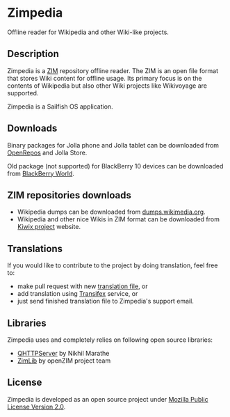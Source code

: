 # Zimpedia

Offline reader for Wikipedia and other Wiki-like projects.

## Description
Zimpedia is a [ZIM](https://en.wikipedia.org/wiki/ZIM_%28file_format%29) repository offline reader.
The ZIM is an open file format that stores Wiki content for offline usage.
Its primary focus is on the contents of Wikipedia but also other Wiki projects
like Wikivoyage are supported.

Zimpedia is a Sailfish OS application.

## Downloads
Binary packages for Jolla phone and Jolla tablet can be downloaded
from [OpenRepos](https://openrepos.net/content/mkiol/zimpedia) and Jolla Store.

Old package (not supported) for BlackBerry 10 devices can be downloaded
from [BlackBerry World](https://appworld.blackberry.com/webstore/content/59988411).

## ZIM repositories downloads
* Wikipedia dumps can be downloaded from
[dumps.wikimedia.org](https://dumps.wikimedia.org/other/kiwix/zim/wikipedia/).
* Wikipedia and other nice Wikis in ZIM format can be downloaded
from [Kiwix project](http://www.kiwix.org/wiki/Content_in_all_languages)
website.

## Translations
If you would like to contribute to the project by doing translation, feel free to:
* make pull request with new [translation file](https://github.com/mkiol/Zimpedia/tree/master/sailfish/translations), or
* add translation using [Transifex](https://www.transifex.com/mkiol/zimpedia/) service, or
* just send finished translation file to Zimpedia's support email.

## Libraries
Zimpedia uses and completely relies on following open source
libraries:
* [QHTTPServer](https://github.com/nikhilm/qhttpserver) by Nikhil Marathe
* [ZimLib](http://www.openzim.org/wiki/Zimlib) by openZIM project team

## License
Zimpedia is developed as an open source project under
[Mozilla Public License Version 2.0](https://www.mozilla.org/MPL/2.0/).
